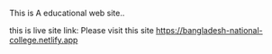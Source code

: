 This is A educational web site..

this is live site link: Please visit this site
 <a href="https://quizzical-swartz-944c7c.netlify.app/">https://bangladesh-national-college.netlify.app</a>